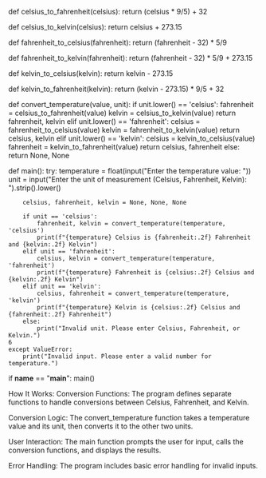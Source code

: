 def celsius_to_fahrenheit(celsius):
    return (celsius * 9/5) + 32

def celsius_to_kelvin(celsius):
    return celsius + 273.15

def fahrenheit_to_celsius(fahrenheit):
    return (fahrenheit - 32) * 5/9

def fahrenheit_to_kelvin(fahrenheit):
    return (fahrenheit - 32) * 5/9 + 273.15

def kelvin_to_celsius(kelvin):
    return kelvin - 273.15

def kelvin_to_fahrenheit(kelvin):
    return (kelvin - 273.15) * 9/5 + 32

def convert_temperature(value, unit):
    if unit.lower() == 'celsius':
        fahrenheit = celsius_to_fahrenheit(value)
        kelvin = celsius_to_kelvin(value)
        return fahrenheit, kelvin
    elif unit.lower() == 'fahrenheit':
        celsius = fahrenheit_to_celsius(value)
        kelvin = fahrenheit_to_kelvin(value)
        return celsius, kelvin
    elif unit.lower() == 'kelvin':
        celsius = kelvin_to_celsius(value)
        fahrenheit = kelvin_to_fahrenheit(value)
        return celsius, fahrenheit
    else:
        return None, None

def main():
    try:
        temperature = float(input("Enter the temperature value: "))
        unit = input("Enter the unit of measurement (Celsius, Fahrenheit, Kelvin): ").strip().lower()
        
        celsius, fahrenheit, kelvin = None, None, None
        
        if unit == 'celsius':
            fahrenheit, kelvin = convert_temperature(temperature, 'celsius')
            print(f"{temperature} Celsius is {fahrenheit:.2f} Fahrenheit and {kelvin:.2f} Kelvin")
        elif unit == 'fahrenheit':
            celsius, kelvin = convert_temperature(temperature, 'fahrenheit')
            print(f"{temperature} Fahrenheit is {celsius:.2f} Celsius and {kelvin:.2f} Kelvin")
        elif unit == 'kelvin':
            celsius, fahrenheit = convert_temperature(temperature, 'kelvin')
            print(f"{temperature} Kelvin is {celsius:.2f} Celsius and {fahrenheit:.2f} Fahrenheit")
        else:
            print("Invalid unit. Please enter Celsius, Fahrenheit, or Kelvin.")
    6
    except ValueError:
        print("Invalid input. Please enter a valid number for temperature.")

if __name__ == "__main__":
    main()



How It Works:
Conversion Functions: The program defines separate functions to handle conversions between Celsius, Fahrenheit, and Kelvin.

Conversion Logic: The convert_temperature function takes a temperature value and its unit, then converts it to the other two units.

User Interaction: The main function prompts the user for input, calls the conversion functions, and displays the results.

Error Handling: The program includes basic error handling for invalid inputs.
